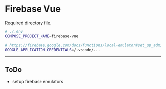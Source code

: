 # Firebase Vue

Required directory file.

```bash
# ./.env
COMPOSE_PROJECT_NAME=firebase-vue

# https://firebase.google.com/docs/functions/local-emulator#set_up_admin_credentials_optional
GOOGLE_APPLICATION_CREDENTIALS=/.vscode/...
```

---

## ToDo

- setup firebase emulators
